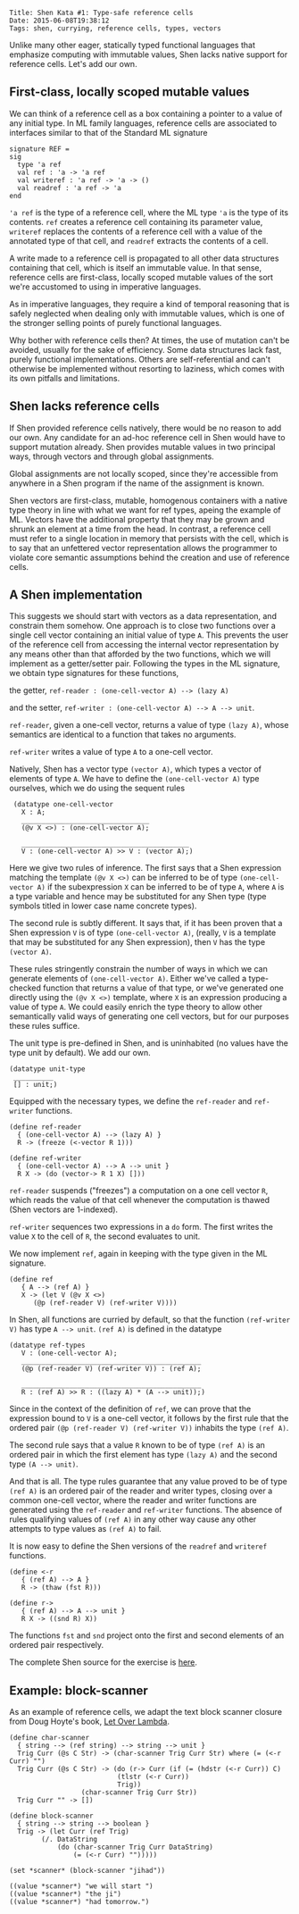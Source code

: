     Title: Shen Kata #1: Type-safe reference cells
    Date: 2015-06-08T19:38:12
    Tags: shen, currying, reference cells, types, vectors

Unlike many other eager, statically typed functional languages that
emphasize computing with immutable values, Shen lacks native support
for reference cells. Let's add our own.

<!-- more -->

## First-class, locally scoped mutable values

We can think of a reference cell as a box containing a
pointer to a value of any initial type. In ML family languages,
reference cells are associated to interfaces similar to that of the
Standard ML signature

```
signature REF =
sig 
  type 'a ref
  val ref : 'a -> 'a ref
  val writeref : 'a ref -> 'a -> ()
  val readref : 'a ref -> 'a
end
```

`'a ref` is the type of a reference cell, where the ML type `'a` is
the type of its contents. `ref` creates a reference cell containing
its parameter value, `writeref` replaces the contents of a reference
cell with a value of the annotated type of that cell, and `readref`
extracts the contents of a cell.

A write made to a reference cell is propagated to all other data
structures containing that cell, which is itself an immutable value.
In that sense, reference cells are first-class, locally scoped mutable
values of the sort we're accustomed to using in imperative languages.

As in imperative languages, they require a kind of temporal reasoning
that is safely neglected when dealing only with immutable values,
which is one of the stronger selling points of purely functional
languages.

Why bother with reference cells then? At times, the use of mutation
can't be avoided, usually for the sake of efficiency. Some data
structures lack fast, purely functional implementations. Others are
self-referential and can't otherwise be implemented without resorting
to laziness, which comes with its own pitfalls and limitations.

## Shen lacks reference cells

If Shen provided reference cells natively, there would be no reason to
add our own. Any candidate for an ad-hoc reference cell in
Shen would have to support mutation already. Shen provides mutable
values in two principal ways, through vectors and through global
assignments.

Global assignments are not locally scoped, since they're accessible
from anywhere in a Shen program if the name of the assignment is
known.

Shen vectors are first-class, mutable, homogenous containers with a
native type theory in line with what we want for ref types, apeing the
example of ML. Vectors have the additional property that they may be
grown and shrunk an element at a time from the head. In contrast, a
reference cell must refer to a single location in memory that persists
with the cell, which is to say that an unfettered vector
representation allows the programmer to violate core
semantic assumptions behind the creation and use of reference cells.

## A Shen implementation

This suggests we should start with vectors as a data representation,
and constrain them somehow. One approach is to close two functions
over a single cell vector containing an initial value of type
`A`. This prevents the user of the reference cell from accessing the
internal vector representation by any means other than that afforded
by the two functions, which we will implement as a getter/setter
pair. Following the types in the ML signature, we obtain type
signatures for these functions,

the getter, `ref-reader : (one-cell-vector A) --> (lazy A)`

and the setter, `ref-writer : (one-cell-vector A) --> A --> unit`.

`ref-reader`, given a one-cell vector, returns a value of type `(lazy
A)`, whose semantics are identical to a function that takes no
arguments.

`ref-writer` writes a value of type `A` to a one-cell vector.

Natively, Shen has a vector type `(vector A)`, which types a vector
of elements of type `A`. We have to define the `(one-cell-vector A)`
type ourselves, which we do using the sequent rules

```
 (datatype one-cell-vector
   X : A;
   ________________________________
   (@v X <>) : (one-cell-vector A);

   __________________________________________
   V : (one-cell-vector A) >> V : (vector A);)
```
   
Here we give two rules of inference.  The first says that a Shen
expression matching the template `(@v X <>)` can be inferred to be of
type `(one-cell-vector A)` if the subexpression `X` can be inferred to
be of type `A`, where `A` is a type variable and hence may be
substituted for any Shen type (type symbols titled in lower case name
concrete types).

The second rule is subtly different. It says that, if it has been
proven that a Shen expression `V` is of type `(one-cell-vector A)`,
(really, `V` is a template that may be substituted for any Shen
expression), then `V` has the type `(vector A)`.

These rules stringently constrain the number of ways in which we can
generate elements of `(one-cell-vector A)`. Either we've called a
type-checked function that returns a value of that type, or we've
generated one directly using the `(@v X <>)` template, where `X` is an
expression producing a value of type `A`. We could easily enrich
the type theory to allow other semantically valid ways of generating
one cell vectors, but for our purposes these rules suffice.

The unit type is pre-defined in Shen, and is uninhabited
(no values have the type unit by default). We add our own.

```
(datatype unit-type
 __________
 [] : unit;)
```

Equipped with the necessary types, we define the `ref-reader` and
`ref-writer` functions.

```
(define ref-reader
  { (one-cell-vector A) --> (lazy A) } 
  R -> (freeze (<-vector R 1)))

(define ref-writer
  { (one-cell-vector A) --> A --> unit }
  R X -> (do (vector-> R 1 X) []))
```

`ref-reader` suspends ("freezes") a computation on a one cell vector
`R`, which reads the value of that cell whenever the computation is
thawed (Shen vectors are 1-indexed).

`ref-writer` sequences two expressions in a `do` form. The first
writes the value `X` to the cell of `R`, the second evaluates to unit.

We now implement `ref`, again in keeping with the type given in the ML
signature.

```
(define ref
   { A --> (ref A) }
   X -> (let V (@v X <>)
	  (@p (ref-reader V) (ref-writer V))))
```

In Shen, all functions are curried by default, so that the function
`(ref-writer V)` has type `A --> unit`. `(ref A)` is defined in the
datatype

```
(datatype ref-types
   V : (one-cell-vector A);
   _____________________________________________
   (@p (ref-reader V) (ref-writer V)) : (ref A);

   _____________________________________________
   R : (ref A) >> R : ((lazy A) * (A --> unit));)
```

Since in the context of the definition of `ref`, we can prove that the
expression bound to `V` is a one-cell vector, it follows by the first
rule that the ordered pair `(@p (ref-reader V) (ref-writer V))`
inhabits the type `(ref A)`.

The second rule says that a value `R` known to be of type `(ref A)` is
an ordered pair in which the first element has type `(lazy A)` and the
second type `(A --> unit)`.

And that is all. The type rules guarantee that any value proved to be
of type `(ref A)` is an ordered pair of the reader and writer types,
closing over a common one-cell vector, where the reader and writer
functions are generated using the `ref-reader` and `ref-writer`
functions. The absence of rules qualifying values of `(ref A)` in any
other way cause any other attempts to type values as `(ref A)` to fail.

It is now easy to define the Shen versions of the `readref` and
`writeref` functions.

```
(define <-r
   { (ref A) --> A }
   R -> (thaw (fst R)))

(define r->
   { (ref A) --> A --> unit }
   R X -> ((snd R) X))
```
   
The functions `fst` and `snd` project onto the first and second
elements of an ordered pair respectively.

The complete Shen source for the exercise is
[here](https://github.com/mthom/shen-reference-cells/blob/master/ref-cells.shen).

## Example: block-scanner

As an example of reference cells, we adapt the text block scanner
closure from Doug Hoyte's book,
[Let Over Lambda](http://letoverlambda.com/index.cl/guest/chap2.html#sec_6).

```
(define char-scanner
  { string --> (ref string) --> string --> unit }
  Trig Curr (@s C Str) -> (char-scanner Trig Curr Str) where (= (<-r Curr) "")
  Trig Curr (@s C Str) -> (do (r-> Curr (if (= (hdstr (<-r Curr)) C)
					       (tlstr (<-r Curr))
					       Trig))
			      (char-scanner Trig Curr Str))
  Trig Curr "" -> [])

(define block-scanner
  { string --> string --> boolean }
  Trig -> (let Curr (ref Trig)
	    (/. DataString
			(do (char-scanner Trig Curr DataString)
				(= (<-r Curr) "")))))

(set *scanner* (block-scanner "jihad"))

((value *scanner*) "we will start ")
((value *scanner*) "the ji")
((value *scanner*) "had tomorrow.")
```
